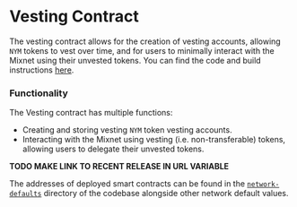 # Vesting Contract

The vesting contract allows for the creation of vesting accounts, allowing `NYM` tokens to vest over time, and for users to minimally interact with the Mixnet using their unvested tokens. You can find the code and build instructions [here](https://github.com/nymtech/nym/tree/release/v1.1.2/contracts/vesting). 

### Functionality 
The Vesting contract has multiple functions:
* Creating and storing vesting `NYM` token vesting accounts.
* Interacting with the Mixnet using vesting (i.e. non-transferable) tokens, allowing users to delegate their unvested tokens. 

**TODO MAKE LINK TO RECENT RELEASE IN URL VARIABLE**

The addresses of deployed smart contracts can be found in the [`network-defaults`](https://github.com/nymtech/nym/blob/release/v1.1.2/common/network-defaults/src/mainnet.rs) directory of the codebase alongside other network default values.

